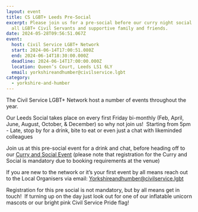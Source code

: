 ```yaml
---
layout: event
title: CS LGBT+ Leeds Pre-Social
excerpt: Please join us for a pre-social before our curry night social. Open to
  all LGBT+ Civil Servants and supportive family and friends.
date: 2024-05-28T09:56:51.067Z
event:
  host: Civil Service LGBT+ Network
  start: 2024-06-14T17:00:51.080Z
  end: 2024-06-14T18:30:00.000Z
  deadline: 2024-06-14T17:00:00.000Z
  location: Queen’s Court, Leeds LS1 6LY
  email: yorkshireandhumber@civilservice.lgbt
category:
  - yorkshire-and-humber
---
```

The Civil Service LGBT+ Network host a number of events throughout the year.

Our Leeds Social takes place on every first Friday bi-monthly (Feb, April, June, August, October, & December) so why not join us!  Starting from 5pm - Late, stop by for a drink, bite to eat or even just a chat with likeminded colleagues

Join us at this pre-social event for a drink and chat, before heading off to our [Curry and Social Event](https://www.civilservice.lgbt/event/2024-05-28-cs-lgbt-leeds-curry-and-social/) (please note that registration for the Curry and Social is mandatory due to booking requirements at the venue)

If you are new to the network or it’s your first event by all means reach out to the Local Organisers via email: [Yorkshireandhumber@civilservice.lgbt](mailto:Yorkshireandhumber@civilservice.lgbt)

Registration for this pre social is not mandatory, but by all means get in touch!  If turning up on the day just look out for one of our inflatable unicorn mascots or our bright pink Civil Service Pride flag!